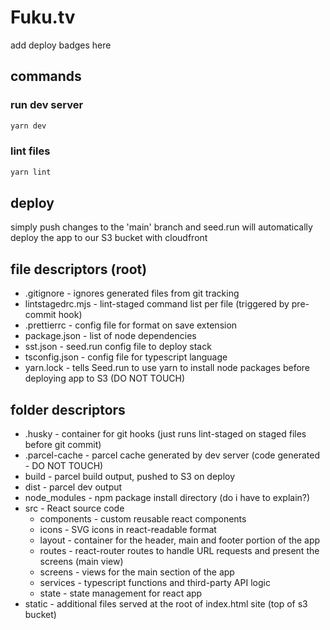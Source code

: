 # Fuku.tv

add deploy badges here

## commands

### run dev server

```sh
yarn dev
```

### lint files

```sh
yarn lint
```

## deploy

simply push changes to the 'main' branch and seed.run will automatically deploy the app to our S3 bucket with cloudfront

## file descriptors (root)

- .gitignore - ignores generated files from git tracking
- lintstagedrc.mjs - lint-staged command list per file (triggered by pre-commit hook)
- .prettierrc - config file for format on save extension
- package.json - list of node dependencies
- sst.json - seed.run config file to deploy stack
- tsconfig.json - config file for typescript language
- yarn.lock - tells Seed.run to use yarn to install node packages before deploying app to S3 (DO NOT TOUCH)

## folder descriptors

- .husky - container for git hooks (just runs lint-staged on staged files before git commit)
- .parcel-cache - parcel cache generated by dev server (code generated - DO NOT TOUCH)
- build - parcel build output, pushed to S3 on deploy
- dist - parcel dev output
- node_modules - npm package install directory (do i have to explain?)
- src - React source code
  - components - custom reusable react components
  - icons - SVG icons in react-readable format
  - layout - container for the header, main and footer portion of the app
  - routes - react-router routes to handle URL requests and present the screens (main view)
  - screens - views for the main section of the app
  - services - typescript functions and third-party API logic
  - state - state management for react app
- static - additional files served at the root of index.html site (top of s3 bucket)
